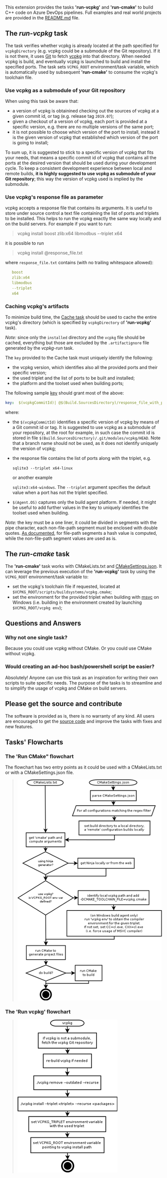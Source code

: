 This extension provides the tasks **'run-vcpkg'** and **'run-cmake'** to build C++ code on Azure DevOps pipelines. Full examples and real world projects are provided in the [README.md](https://github.com/lukka/CppBuildTasks/blob/master/README.md) file.

## The ***run-vcpkg*** task

The task verifies whether vcpkg is already located at the path specified for `vcpkgDirectory` (e.g. vcpkg could be a submodule of the Git repository). If it is not there, it uses [Git](https://git-scm.com/) to fetch [vcpkg](https://github.com/microsoft/vcpkg) into that directory. When needed vcpkg is build, and eventually vcpkg is launched to build and install the specified ports.
The task sets `VCPKG_ROOT` environment/task variable, which is automatically used by subsequent **'run-cmake'** to consume the vcpkg's toolchain file.

### Use vcpkg as a submodule of your Git repository ###

When using this task be aware that:
 - a version of vcpkg is obtainined checking out the sources of vcpkg at a given commit id, or tag (e.g. release tag `2019.07`);
 - given a checkout of a version of vcpkg, each port is provided at a specific version, e.g. there are no multiple versions of the same port;
 - it is not possible to choose which version of the port to install, instead it is the given version of vcpkg that established which version of the port is going to install;
 
 To sum up, it is suggested to stick to a specific version of vcpkg that fits your needs, that means a specific commit id of vcpkg that contains all the ports at the desired version that should be used during your development cycle. To keep a consistent development experience between local and remote builds, **it is highly suggested to use vcpkg as submodule of your Git repository**; this way the version of vcpkg used is implied by the submodule.

### Use vcpkg's response file as parameter

vcpkg accepts a response file that contains its arguments. It is useful to store under source control a text file containing the list of ports and triplets to be installed. This helps to run the vcpkg exactly the same way locally and on the build servers. For example if you want to run:

 > vcpkg install boost zlib:x64 libmodbus --triplet x64

it is possible to run

 > vcpkg install @response_file.txt

 where `response_file.txt` contains (with no trailing whitespace allowed):

```yaml
   boost
   zlib:x64
   libmodbus
   --triplet
   x64
```



### Caching vcpkg's artifacts

To minimize build time, the [Cache task](https://docs.microsoft.com/en-us/azure/devops/pipelines/caching/?view=azure-devops) should be used to cache the entire vcpkg's directory (which is specified by `vcpkgDirectory` of **'run-vcpkg'** task).

_Note:_ since only the `installed` directory and the `vcpkg` file should be cached, everything but those are excluded by the `.artifactignore` file generated by the *vcpkg-run* task.

The `key` provided to the Cache task must uniquely identify the following:
  - the vcpkg version, which identifies also all the provided ports and their specific version;
  - the used triplet and the list of ports to be built and installed;
  - the platform and the toolset used when building ports;

The following sample [key](https://docs.microsoft.com/en-us/azure/devops/pipelines/caching/?view=azure-devops#task-configuration) should grant most of the above:

```yaml
key:  $(vcpkgCommitId)| @$(Build.SourcesDirectory)/response_file_with_ports_and_triplet.txt | "$(Agent.OS)"
```
where:
  - the `$(vcpkgCommitId)` identifies a specific version of vcpkg by means of a Git commit id or tag. It is suggested to use vcpkg as a submodule of your repository, at the root for example, in such case the commit id is stored in file `$(Build.SourcesDirectory)/.git/modules/vcpkg/HEAD`. Note that a branch name should not be used, as it does not  identify uniquely the version of vcpkg;
  - the response file contains the list of ports along with the triplet, e.g. 

    ```sqlite3 --triplet x64-linux```

    or another example 
  
    `sqlite3:x64-windows`. The `--triplet` argument specifies the default value when a port has not the triplet specified.
  
  - `$(Agent.OS)` captures only the build agent platform. If needed, it might be useful to add further values in the key to uniquely identifies the toolset used when building.

_Note:_ the key must be a one liner, it could be divided in segments with the pipe character, each non-file-path segment must be enclosed with double quotes. [As documented](https://docs.microsoft.com/en-us/azure/devops/pipelines/caching/?view=azure-devops#key-input), for file-path segments a hash value is computed, while the non-file-path segment values are used as is.


## The ***run-cmake*** task

The **'run-cmake'** task works with CMakeLists.txt and [CMakeSettings.json](https://docs.microsoft.com/en-us/cpp/build/cmakesettings-reference?view=vs-2019).
It can leverage the previous execution of the **'run-vcpkg'** task by using the `VCPKG_ROOT` environment/task variable to:

  - set the vcpkg's toolchain file if requested, located at `$VCPKG_ROOT/scripts/buildsystems/vcpkg.cmake`;
  - set the environment for the provided triplet when building with [msvc](https://docs.microsoft.com/en-us/cpp/build/reference/c-cpp-building-reference?view=vs-2019) on Windows (i.e. building in the environment created by launching `$VCPKG_ROOT/vcpkg env`); 
 
## Questions and Answers

### Why not one single task?

Because you could use vcpkg without CMake. Or you could use CMake without vcpkg.

### Would creating an ad-hoc bash/powershell script be easier?

Absolutely! Anyone can use this task as an inspiration for writing their own scripts to suite specific needs.
The purpose of the tasks is to streamline and to simplify the usage of vcpkg and CMake on build servers.

## Please get the source and contribute

The software is provided as is, there is no warranty of any kind. All users are encouraged to get the [source code](https://github.com/lukka/CppBuildTasks) and improve the tasks with fixes and new features. 

## Tasks' Flowcharts

### The 'Run CMake" flowchart

The flowchart has two entry points as it could be used with a CMakeLists.txt or with a CMakeSettings.json file.


>  ![Run CMake task](task-cmake/docs/task-cmake.png)


### The 'Run vcpkg' flowchart


>  ![Run vcpkg task](task-vcpkg/docs/task-vcpkg.png)


